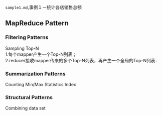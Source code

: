 `sample1.md`,事例１－统计各店销售总额<br>

## MapReduce Pattern
### Filtering Patterns
Sampling
Top-N<br>
1.每个mapper产生一个Top-N列表；<br>
2.reducer接收mapper传来的多个Top-N列表，再产生一个全局的Top-N列表．<br>
### Summarization Patterns
Counting
Min/Max
Statistics
Index
### Structural Patterns
Combining data set
